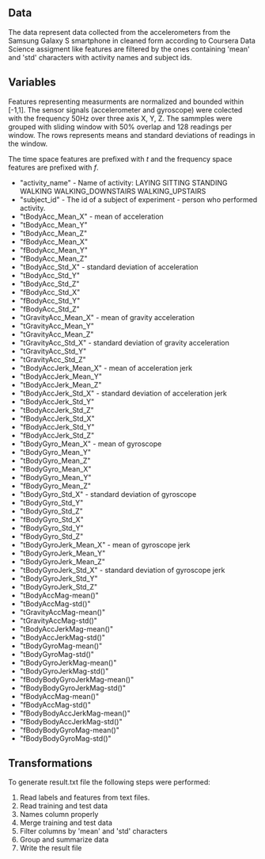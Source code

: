 
## Data
The data represent data collected from the accelerometers from the Samsung Galaxy S smartphone in cleaned form according to Coursera Data Science assigment like features are filtered by the ones containing 'mean' and 'std' characters with activity names and subject ids.

## Variables

Features representing measurments are normalized and bounded within [-1,1]. The sensor signals (accelerometer and gyroscope) were colected with the frequency 50Hz over three axis X, Y, Z.  The sammples were grouped with sliding window with 50% overlap and 128 readings per window. The rows represents means and standard deviations of readings in the window.

The time space features are prefixed with *t* and the frequency space features are prefixed with *f*.

* "activity_name" 				- Name of activity: 
                                    LAYING 
                                    SITTING 
                                    STANDING 
                                    WALKING 
                                    WALKING_DOWNSTAIRS
                                    WALKING_UPSTAIRS
* "subject_id" 					- The id of a subject of experiment - person who performed activity.
* "tBodyAcc_Mean_X"				- mean of acceleration
* "tBodyAcc_Mean_Y" 			
* "tBodyAcc_Mean_Z" 
* "fBodyAcc_Mean_X" 
* "fBodyAcc_Mean_Y" 
* "fBodyAcc_Mean_Z" 
* "tBodyAcc_Std_X"				- standard deviation of acceleration
* "tBodyAcc_Std_Y" 
* "tBodyAcc_Std_Z" 
* "fBodyAcc_Std_X" 
* "fBodyAcc_Std_Y" 
* "fBodyAcc_Std_Z" 
* "tGravityAcc_Mean_X"			- mean of gravity acceleration	 
* "tGravityAcc_Mean_Y" 
* "tGravityAcc_Mean_Z" 
* "tGravityAcc_Std_X" 			- standard deviation of gravity acceleration
* "tGravityAcc_Std_Y" 
* "tGravityAcc_Std_Z" 
* "tBodyAccJerk_Mean_X" 		- mean of acceleration jerk
* "tBodyAccJerk_Mean_Y" 
* "tBodyAccJerk_Mean_Z" 
* "tBodyAccJerk_Std_X" 			- standard deviation of acceleration jerk
* "tBodyAccJerk_Std_Y" 
* "tBodyAccJerk_Std_Z" 
* "fBodyAccJerk_Std_X" 
* "fBodyAccJerk_Std_Y" 
* "fBodyAccJerk_Std_Z" 
* "tBodyGyro_Mean_X" 			- mean of gyroscope	
* "tBodyGyro_Mean_Y" 
* "tBodyGyro_Mean_Z" 
* "fBodyGyro_Mean_X" 
* "fBodyGyro_Mean_Y" 
* "fBodyGyro_Mean_Z" 
* "tBodyGyro_Std_X" 			- standard deviation of gyroscope
* "tBodyGyro_Std_Y" 
* "tBodyGyro_Std_Z" 
* "fBodyGyro_Std_X" 
* "fBodyGyro_Std_Y" 
* "fBodyGyro_Std_Z" 
* "tBodyGyroJerk_Mean_X" 		- mean of gyroscope jerk
* "tBodyGyroJerk_Mean_Y" 
* "tBodyGyroJerk_Mean_Z" 
* "tBodyGyroJerk_Std_X" 		- standard deviation of gyroscope jerk
* "tBodyGyroJerk_Std_Y" 
* "tBodyGyroJerk_Std_Z" 
* "tBodyAccMag-mean()" 
* "tBodyAccMag-std()" 
* "tGravityAccMag-mean()" 
* "tGravityAccMag-std()" 
* "tBodyAccJerkMag-mean()" 
* "tBodyAccJerkMag-std()" 
* "tBodyGyroMag-mean()" 
* "tBodyGyroMag-std()" 
* "tBodyGyroJerkMag-mean()" 
* "tBodyGyroJerkMag-std()" 
* "fBodyBodyGyroJerkMag-mean()" 
* "fBodyBodyGyroJerkMag-std()"
* "fBodyAccMag-mean()" 
* "fBodyAccMag-std()" 
* "fBodyBodyAccJerkMag-mean()" 
* "fBodyBodyAccJerkMag-std()" 
* "fBodyBodyGyroMag-mean()" 
* "fBodyBodyGyroMag-std()" 


## Transformations

To generate result.txt file the following steps were performed:

1. Read labels and features from text files.
2. Read training and test data
3. Names column properly
4. Merge training and test data
5. Filter columns by 'mean' and 'std' characters
6. Group and summarize data
7. Write the result file
